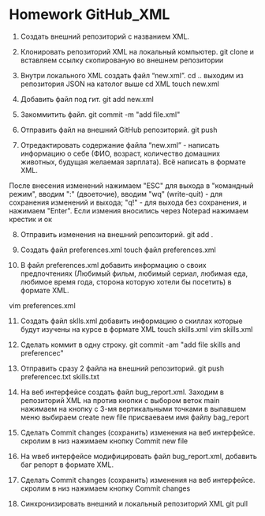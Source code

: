 # Homework GitHub_XML 
1. Создать внешний репозиторий c названием XML.
 
2. Клонировать репозиторий XML на локальный компьютер.
git clone и вставляем ссылку скопированую во внешнем репозитории
 
3. Внутри локального XML создать файл “new.xml”.
cd .. выходим из репозитория JSON на католог выше 
cd XML 
touch new.xml
 
4. Добавить файл под гит.
git add new.xml 
 
5. Закоммитить файл.
git commit -m "add file.xml"
 
6. Отправить файл на внешний GitHub репозиторий.
git push
 
7. Отредактировать содержание файла “new.xml” - написать информацию о себе (ФИО, возраст, количество домашних животных, будущая желаемая зарплата). Всё написать в формате XML.

После внесения изменений нажимаем "ESC" для выхода в "командный режим", вводим ":" (двоеточие), вводим "wq" (write-quit) - для сохранения изменений и выхода; "q!" - для выхода без сохранения, и нажимаем "Enter".
Если измения вносились через Notepad нажимаем крестик и ок 

8. Отправить изменения на внешний репозиторий.
git add .

9. Создать файл preferences.xml
touch файл preferences.xml
 
10. В файл preferences.xml добавить информацию о своих предпочтениях (Любимый фильм, любимый сериал, любимая еда, любимое время года, сторона которую хотели бы посетить) в формате XML.

vim preferences.xml

11. Создать файл sklls.xml добавить информацию о скиллах которые будут изучены на курсе в формате XML
touch skills.xml
vim skills.xml
 
12. Сделать коммит в одну строку.
git commit -am "add file skills and preferencec"
 
13. Отправить сразу 2 файла на внешний репозиторий.
git push preferencec.txt skills.txt
 
14. На веб интерфейсе создать файл bug_report.xml.
Заходим в репозиторий XML на против кнопки с выбором веток main нажимаем на кнопку с 3-мя вертикальными точками 
в выпавшем меню выбираем create new file 
присваеваем имя файлу bag_report 

15. Сделать Commit changes (сохранить) изменения на веб интерфейсе.
скролим в низ нажимаем кнопку Commit new file

16. На wвеб интерфейсе модифицировать файл bug_report.xml, добавить баг репорт в формате XML.

17. Сделать Commit changes (сохранить) изменения на веб интерфейсе.
скролим в низ нажимаем кнопку Commit changes

18. Синхронизировать внешний и локальный репозиторий XML
git pull
